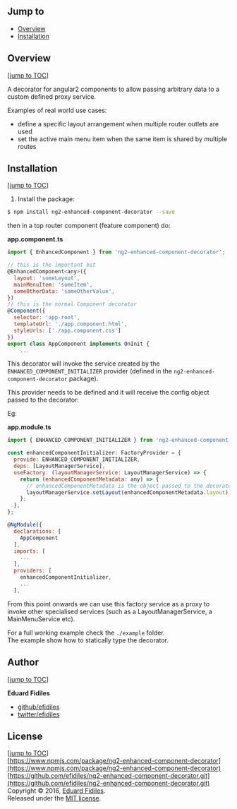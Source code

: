 ## Jump to

* [Overview](#overview)
* [Installation](#installation)

## Overview 
[[jump to TOC](#jump-to)]

A decorator for angular2 components to allow passing arbitrary data to 
a custom defined proxy service.

Examples of real world use cases:
- define a specific layout arrangement when multiple router outlets are used
- set the active main menu item when the same item is shared by multiple routes


## Installation
[[jump to TOC](#jump-to)]

1. Install the package:  
```sh
$ npm install ng2-enhanced-component-decorator --save
```

then in a top router component (feature component) do:

**app.component.ts**

```js
import { EnhancedComponent } from 'ng2-enhanced-component-decorator';

// this is the important bit
@EnhancedComponent<any>({
  layout: 'someLayout',
  mainMenuItem: 'someItem',
  someOtherData: 'someOtherValue',
})
// this is the normal Component decorator
@Component({
  selector: 'app-root',
  templateUrl: './app.component.html',
  styleUrls: ['./app.component.css']
})
export class AppComponent implements OnInit {
    ...
``` 
This decorator will invoke the service created by the 
`ENHANCED_COMPONENT_INITIALIZER` provider (defined in the 
`ng2-enhanced-component-decorator` package).

This provider needs to be defined and it will receive the config 
object passed to the decorator:

Eg: 

**app.module.ts**

```js
import { ENHANCED_COMPONENT_INITIALIZER } from 'ng2-enhanced-component-decorator';

const enhancedComponentInitializer: FactoryProvider = {
  provide: ENHANCED_COMPONENT_INITIALIZER,
  deps: [LayoutManagerService],
  useFactory: (layoutManagerService: LayoutManagerService) => {
    return (enhancedComponentMetadata: any) => {
      // enhancedComponentMetadata is the object passed to the decorator
      layoutManagerService.setLayout(enhancedComponentMetadata.layout)
    };
  },
};

@NgModule({
  declarations: [
    AppComponent
  ],
  imports: [
    ...
  ],
  providers: [
    enhancedComponentInitializer,
    ...
  ],
```
From this point onwards we can use this factory service as a proxy to invoke 
other specialised services (such as a LayoutManagerService, a MainMenuService etc).

For a full working example check the `./example` folder.  
The example show how to statically type the decorator.

## Author 
[[jump to TOC](#jump-to)]

**Eduard Fidiles**

* [github/efidiles](https://github.com/efidiles)  
* [twitter/efidiles](http://twitter.com/efidiles)  

## License 
[[jump to TOC](#jump-to)]  
[https://www.npmjs.com/package/ng2-enhanced-component-decorator](https://www.npmjs.com/package/ng2-enhanced-component-decorator)  
[https://github.com/efidiles/ng2-enhanced-component-decorator.git](https://github.com/efidiles/ng2-enhanced-component-decorator.git)  
Copyright © 2016, [Eduard Fidiles](https://github.com/efidiles).  
Released under the [MIT license](https://github.com/ng2-enhanced-component-decorator/ng2-enhanced-component-decorator/blob/master/LICENSE).
